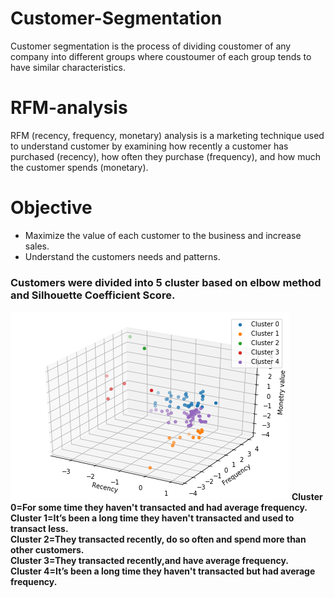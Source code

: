 # Customer-Segmentation
Customer segmentation is the process of dividing coustomer of any company into different groups where coustoumer of each group tends to have similar characteristics.

# RFM-analysis

RFM (recency, frequency, monetary) analysis is a marketing technique used to understand customer by examining how recently a customer has purchased (recency), how often they purchase (frequency), and how much the customer spends (monetary).
# Objective
<ul>
  <li>Maximize the value of each customer to the business and increase sales.</li>
  <li>Understand the customers needs and patterns.</li>
</ul>

<h3>Customers were divided into 5 cluster based on elbow method and Silhouette Coefficient Score.</h3> 
<img src='clusters.png'></img>
<b>
  Cluster 0=For some time they haven't transacted and had average frequency.<br>
  Cluster 1=It’s been a long time they haven't transacted and used to transact less.<br>
  Cluster 2=They transacted recently, do so often and spend more than other customers.<br>
  Cluster 3=They transacted recently,and have average frequency.<br>
  Cluster 4=It’s been a long time they haven't transacted but had average frequency.
 </b>
  
